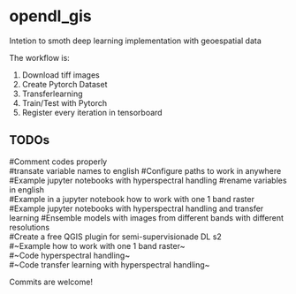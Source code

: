 # opendl_gis
Intetion to smoth deep learning implementation with geoespatial data

The workflow is:
1. Download tiff images  
2. Create Pytorch Dataset
3. Transferlearning
4. Train/Test with Pytorch
5. Register every iteration in tensorboard

## TODOs

#Comment codes properly  
#transate variable names to english
#Configure paths to work in anywhere
#Example jupyter notebooks with hyperspectral handling
#rename variables in english  
#Example in a jupyter notebook how to work with one 1 band raster  
#Example jupyter notebooks with hyperspectral handling and transfer learning 
#Ensemble models with images from different bands with different resolutions  
#Create a free QGIS plugin for semi-supervisionade DL s2  
#~Example how to work with one 1 band raster~  
#~Code hyperspectral handling~  
#~Code transfer learning with hyperspectral handling~


Commits are welcome!  
